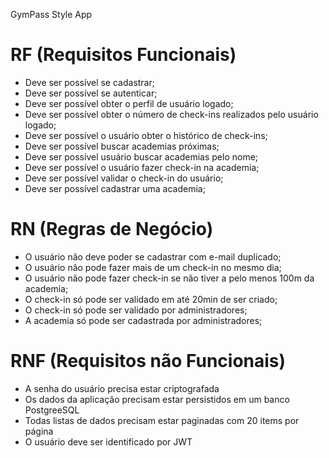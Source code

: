GymPass Style App


# RF (Requisitos Funcionais) 
- Deve ser possível se cadastrar;
- Deve ser possível se autenticar; 
- Deve ser possível obter o perfil de usuário logado; 
- Deve ser possível obter o número de check-ins realizados pelo usuário logado;
- Deve ser possível o usuário obter o histórico de check-ins;
- Deve ser possível buscar academias próximas; 
- Deve ser possível usuário buscar academias pelo nome; 
- Deve ser possível o usuário fazer check-in na academia; 
- Deve ser possível validar o check-in do usuário; 
- Deve ser possível cadastrar uma academia;  

# RN (Regras de Negócio) 
- O usuário não deve poder se cadastrar com e-mail duplicado;
- O usuário não pode fazer mais de um check-in no mesmo dia; 
- O usuário não pode fazer check-in se não tiver a pelo menos 100m da academia;
- O check-in só pode ser validado em até 20min de ser criado;
- O check-in só pode ser validado por administradores;
- A academia só pode ser cadastrada por administradores;

# RNF (Requisitos não Funcionais) 
- A senha do usuário precisa estar criptografada
- Os dados da aplicação precisam estar persistidos em um banco PostgreeSQL
- Todas listas de dados precisam estar paginadas com 20 items por página
- O usuário deve ser identificado por JWT

